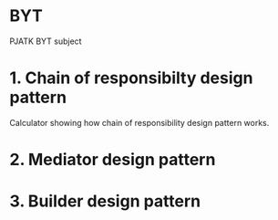 # BYT
PJATK BYT subject

# 1. Chain of responsibilty design pattern
Calculator showing how chain of responsibility design pattern works.

# 2. Mediator design pattern

# 3. Builder design pattern
